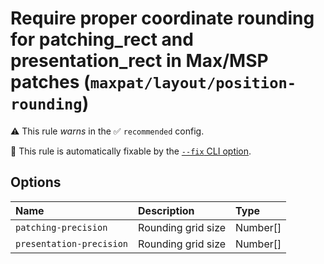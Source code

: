 # Require proper coordinate rounding for patching_rect and presentation_rect in Max/MSP patches (`maxpat/layout/position-rounding`)

⚠️ This rule _warns_ in the ✅ `recommended` config.

🔧 This rule is automatically fixable by the [`--fix` CLI option](https://eslint.org/docs/latest/user-guide/command-line-interface#--fix).

<!-- end auto-generated rule header -->

## Options

<!-- begin auto-generated rule options list -->

| Name                     | Description        | Type     |
| :----------------------- | :----------------- | :------- |
| `patching-precision`     | Rounding grid size | Number[] |
| `presentation-precision` | Rounding grid size | Number[] |

<!-- end auto-generated rule options list -->
